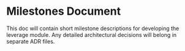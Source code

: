 # Milestones Document

This doc will contain short milestone descriptions for developing the leverage module. Any detailed architectural decisions will belong in separate ADR files.
